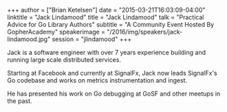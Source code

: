 +++
author = ["Brian Ketelsen"]
date = "2015-03-21T16:03:09-04:00"
linktitle = "Jack Lindamood"
title = "Jack Lindamood"
talk = "Practical Advice for Go Library Authors"
subtitle = "A Community Event Hosted By GopherAcademy"
speakerimage = "/2016/img/speakers/jack-lindamood.jpg"
session = "jlindamood"
+++

Jack is a software engineer with over 7 years experience building and running large scale distributed services.

Starting at Facebook and currently at SignalFx, Jack now leads SignalFx's Go codebase and works on metrics instrumentation and ingest.

He has presented his work on Go debugging at GoSF and other meetups in the past.
